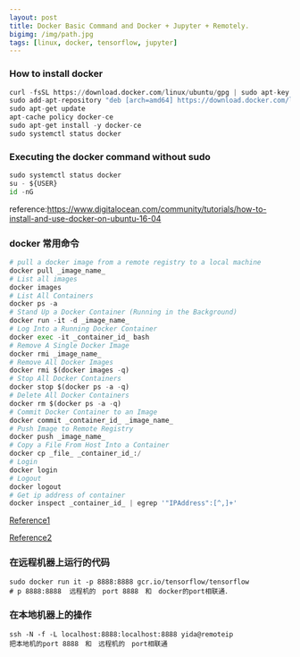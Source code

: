 ```yaml
---
layout: post
title: Docker Basic Command and Docker + Jupyter + Remotely.
bigimg: /img/path.jpg
tags: [linux, docker, tensorflow, jupyter]
---
```


### How to install docker
```python
curl -fsSL https://download.docker.com/linux/ubuntu/gpg | sudo apt-key add -
sudo add-apt-repository "deb [arch=amd64] https://download.docker.com/linux/ubuntu $(lsb_release -cs) stable"
sudo apt-get update
apt-cache policy docker-ce
sudo apt-get install -y docker-ce
sudo systemctl status docker

```

### Executing the docker command without sudo 
```python
sudo systemctl status docker
su - ${USER}
id -nG
```
reference:https://www.digitalocean.com/community/tutorials/how-to-install-and-use-docker-on-ubuntu-16-04
### docker 常用命令

```Python 
# pull a docker image from a remote registry to a local machine
docker pull _image_name_
# List all images
docker images
# List All Containers
docker ps -a
# Stand Up a Docker Container (Running in the Background)
docker run -it -d _image_name_
# Log Into a Running Docker Container
docker exec -it _container_id_ bash
# Remove A Single Docker Image
docker rmi _image_name_
# Remove All Docker Images
docker rmi $(docker images -q)
# Stop All Docker Containers
docker stop $(docker ps -a -q)
# Delete All Docker Containers
docker rm $(docker ps -a -q)
# Commit Docker Container to an Image
docker commit _container_id_ _image_name_
# Push Image to Remote Registry
docker push _image_name_
# Copy a File From Host Into a Container
docker cp _file_ _container_id_:/
# Login
docker login
# Logout
docker logout
# Get ip address of container
docker inspect _container_id_ | egrep '"IPAddress":[^,]+'
```
[Reference1](https://askmacgyver.com/blog/tutorials/useful-docker-commands)

[Reference2](https://blog.codeship.com/the-basics-of-the-docker-run-command/)


### 在远程机器上运行的代码

```
sudo docker run it -p 8888:8888 gcr.io/tensorflow/tensorflow
# p 8888:8888  远程机的　port 8888　和　docker的port相联通．
```
### 在本地机器上的操作

```
ssh -N -f -L localhost:8888:localhost:8888 yida@remoteip
把本地机的port 8888　和　远程机的　port相联通
```


